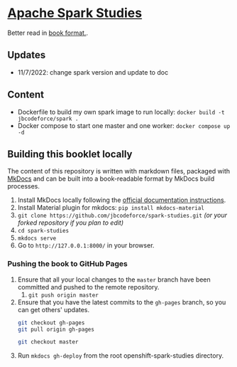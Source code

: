 # [Apache Spark Studies](https://jbcodeforce.github.io/spark-studies/)

Better read in [book format.](https://jbcodeforce.github.io/spark-studies/).

## Updates

* 11/7/2022: change spark version and update to doc

## Content

* Dockerfile to build my own spark image to run locally: `docker build -t jbcodeforce/spark .`
* Docker compose to start one master and one worker: `docker compose up -d`

## Building this booklet locally

The content of this repository is written with markdown files, packaged with [MkDocs](https://www.mkdocs.org/) and can be built into a book-readable format by MkDocs build processes.

1. Install MkDocs locally following the [official documentation instructions](https://www.mkdocs.org/#installation).
1. Install Material plugin for mkdocs:  `pip install mkdocs-material` 
2. `git clone https://github.com/jbcodeforce/spark-studies.git` _(or your forked repository if you plan to edit)_
3. `cd spark-studies`
4. `mkdocs serve`
5. Go to `http://127.0.0.1:8000/` in your browser.

### Pushing the book to GitHub Pages

1. Ensure that all your local changes to the `master` branch have been committed and pushed to the remote repository.
   1. `git push origin master`
2. Ensure that you have the latest commits to the `gh-pages` branch, so you can get others' updates.
	```bash
	git checkout gh-pages
	git pull origin gh-pages
	
	git checkout master
	```
3. Run `mkdocs gh-deploy` from the root openshift-spark-studies directory.

